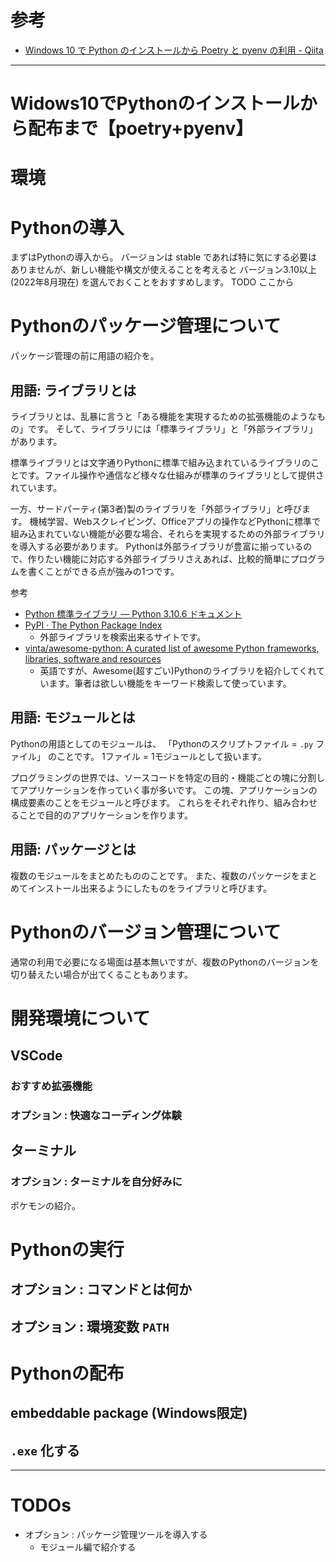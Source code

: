 # 参考

- [Windows 10 で Python のインストールから Poetry と pyenv の利用 - Qiita](https://qiita.com/kerobot/items/3f4064d5174676080585#%E3%81%AF%E3%81%98%E3%82%81%E3%81%AB)

***

# Widows10でPythonのインストールから配布まで【poetry+pyenv】

# 環境

# Pythonの導入

まずはPythonの導入から。
バージョンは stable であれば特に気にする必要はありませんが、新しい機能や構文が使えることを考えると バージョン3.10以上 (2022年8月現在) を選んでおくことをおすすめします。
TODO ここから

# Pythonのパッケージ管理について

パッケージ管理の前に用語の紹介を。

## 用語: ライブラリとは

ライブラリとは、乱暴に言うと「ある機能を実現するための拡張機能のようなもの」です。
そして、ライブラリには「標準ライブラリ」と「外部ライブラリ」があります。

標準ライブラリとは文字通りPythonに標準で組み込まれているライブラリのことです。ファイル操作や通信など様々な仕組みが標準のライブラリとして提供されています。

一方、サードパーティ(第3者)製のライブラリを「外部ライブラリ」と呼びます。
機械学習、Webスクレイピング、Officeアプリの操作などPythonに標準で組み込まれていない機能が必要な場合、それらを実現するための外部ライブラリを導入する必要があります。
Pythonは外部ライブラリが豊富に揃っているので、作りたい機能に対応する外部ライブラリさえあれば、比較的簡単にプログラムを書くことができる点が強みの1つです。

参考

- [Python 標準ライブラリ — Python 3.10.6 ドキュメント](https://docs.python.org/ja/3/library/index.html#the-python-standard-library)
- [PyPI · The Python Package Index](https://pypi.org/)
  - 外部ライブラリを検索出来るサイトです。
- [vinta/awesome-python: A curated list of awesome Python frameworks, libraries, software and resources](https://github.com/vinta/awesome-python)
  - 英語ですが、Awesome(超すごい)Pythonのライブラリを紹介してくれています。筆者は欲しい機能をキーワード検索して使っています。

## 用語: モジュールとは

Pythonの用語としてのモジュールは、 「Pythonのスクリプトファイル = `.py` ファイル」 のことです。
1ファイル = 1モジュールとして扱います。

プログラミングの世界では、ソースコードを特定の目的・機能ごとの塊に分割してアプリケーションを作っていく事が多いです。
この塊、アプリケーションの構成要素のことをモジュールと呼びます。
これらをそれぞれ作り、組み合わせることで目的のアプリケーションを作ります。

## 用語: パッケージとは

複数のモジュールをまとめたもののことです。
また、複数のパッケージをまとめてインストール出来るようにしたものをライブラリと呼びます。

# Pythonのバージョン管理について

通常の利用で必要になる場面は基本無いですが、複数のPythonのバージョンを切り替えたい場合が出てくることもあります。

# 開発環境について

## VSCode

### おすすめ拡張機能

### オプション : 快適なコーディング体験

## ターミナル

### オプション : ターミナルを自分好みに

ポケモンの紹介。

# Pythonの実行

## オプション : コマンドとは何か

## オプション : 環境変数 `PATH`

# Pythonの配布

## embeddable package (Windows限定)

## `.exe` 化する

***

# TODOs

- オプション : パッケージ管理ツールを導入する
  - モジュール編で紹介する
